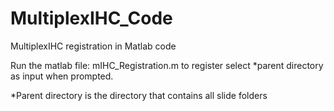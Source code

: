 # MultiplexIHC_Code
MultiplexIHC registration in Matlab code

Run the matlab file: mIHC_Registration.m to register
select *parent directory as input when prompted.

*Parent directory is the directory that contains all slide folders 

